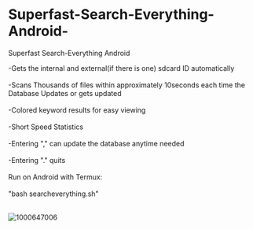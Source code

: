 # Superfast-Search-Everything-Android-
Superfast Search-Everything Android

-Gets the internal and external(if there is one) sdcard ID automatically
<br><br>
-Scans Thousands of files within approximately 10seconds each time the Database Updates or gets updated
<br><br>
-Colored keyword results for easy viewing
<br><br>
-Short Speed Statistics
<br><br>
-Entering "," can update the database anytime needed
<br><br>
-Entering "." quits
<br><br>
Run on Android with Termux:
<br><br>
"bash searcheverything.sh"
<br><br>

![1000647006](https://github.com/user-attachments/assets/5166abd5-dfa0-43a9-9ac7-f0483e543e77)
